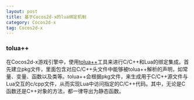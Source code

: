 ```yaml
---
layout: post
title: 基于Cocos2d-x的lua绑定机制
category: Cocos2d-x
tag: Cocos2d-x
---
```


### tolua++

在Cocos2d-x游戏引擎中，使用[tolua++](https://github.com/LuaDist/toluapp)工具来进行C/C++和Lua的绑定集成。首先建立pkg文件，里面包含对应C/C++头文件中能够被tolua++解析的声明，如常量、变量、函数以及类等。tolua++会根据pkg文件，来生成用于C/C++源文件与Lua交互的c/cpp文件，从而实现Lua中访问指定的C/C++代码。其中，无论是C函数还是C++对象的方法，都一律导出为静态函数。


